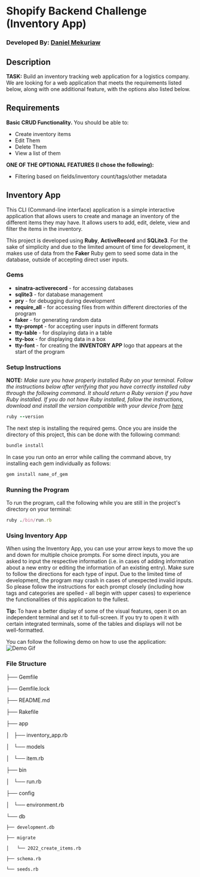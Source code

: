 # Shopify Backend Challenge (Inventory App)

### Developed By: [Daniel Mekuriaw](https://github.com/danielmekuriaw)

## Description

**TASK:** Build an inventory tracking web application for a logistics company. We are looking for a web application that meets the requirements listed below, along with one additional feature, with the options also listed below. 

## Requirements

**Basic CRUD Functionality.** You should be able to:
- Create inventory items
- Edit Them
- Delete Them
- View a list of them

**ONE OF THE OPTIONAL FEATURES (I chose the following):**
- Filtering based on fields/inventory count/tags/other metadata

## Inventory App

This CLI (Command-line interface) application is a simple interactive application that allows users to create and manage an inventory of the different items they may have. It allows users to add, edit, delete, view and filter the items in the inventory.

This project is developed using **Ruby**, **ActiveRecord** and **SQLite3**. For the sake of simplicity and due to the limited amount of time for development, it makes use of data from the **Faker** Ruby gem to seed some data in the database, outside of accepting direct user inputs.

### Gems

* **sinatra-activerecord** - for accessing databases
* **sqlite3** - for database management
* **pry** - for debugging during development
* **require_all** - for accessing files from within different directories of the program
* **faker** - for generating random data
* **tty-prompt** - for accepting user inputs in different formats
* **tty-table** - for displaying data in a table
* **tty-box** - for displaying data in a box
* **tty-font** - for creating the **INVENTORY APP** logo that appears at the start of the program

### Setup Instructions

**NOTE:** *Make sure you have properly installed Ruby on your terminal. Follow the instructions below after verifying that you have correctly installed ruby through the following command. It should return a Ruby version if you have Ruby installed. If you do not have Ruby installed, follow the instructions, download and install the version compatible with your device from [here](https://www.ruby-lang.org/en/downloads/)*

```Ruby
ruby --version
```

The next step is installing the required gems. Once you are inside the directory of this project, this can be done with the following command:
```Ruby 
bundle install
```

In case you run onto an error while calling the command above, try installing each gem individually as follows:
```Ruby
gem install name_of_gem
```

### Running the Program
To run the program, call the following while you are still in the project's directory on your terminal:

```Ruby
ruby ./bin/run.rb
```

### Using Inventory App
When using the Inventory App, you can use your arrow keys to move the up and down for multiple choice prompts. For some direct inputs, you are asked to input the respective information (i.e. in cases of adding information about a new entry or editing the information of an existing entry). Make sure to follow the directions for each type of input. Due to the limited time of development, the program may crash in cases of unexpected invalid inputs. So please follow the instructions for each prompt closely (including how tags and categories are spelled - all begin with upper cases) to experience the functionalities of this application to the fullest.

**Tip:** To have a better display of some of the visual features, open it on an independent terminal and set it to full-screen. If you try to open it with certain integrated terminals, some of the tables and displays will not be well-formatted.

You can follow the following demo on how to use the application:
![Demo Gif](InventoryApp_Demo.gif)

### File Structure

├── Gemfile

├── Gemfile.lock

├── README.md

├── Rakefile

├── app

│   ├── inventory_app.rb

│   └── models

│       └── item.rb

├── bin

│   └── run.rb

├── config

│   └── environment.rb

└── db

    ├── development.db

    ├── migrate

    │   └── 2022_create_items.rb

    ├── schema.rb

    └── seeds.rb
